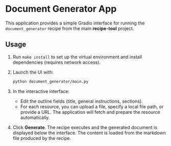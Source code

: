 # Document Generator App

This application provides a simple Gradio interface for running the
`document_generator` recipe from the main **recipe-tool** project.

## Usage

1. Run `make install` to set up the virtual environment and install
   dependencies (requires network access).
2. Launch the UI with:

   ```bash
   python document_generator/main.py
   ```

3. In the interactive interface:
   - Edit the outline fields (title, general instructions, sections).
   - For each resource, you can upload a file, specify a local file path, or provide a URL.
     The application will fetch and prepare the resource automatically.
4. Click **Generate**. The recipe executes and the generated document is displayed below the interface.
   The content is loaded from the markdown file produced by the recipe.
